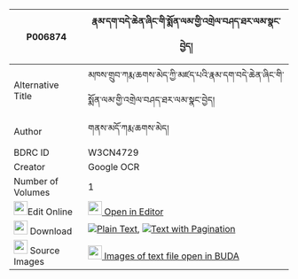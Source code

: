 |P006874|རྣམ་དག་བདེ་ཆེན་ཞིང་གི་སྨོན་ལམ་གྱི་འགྲེལ་བཤད་ཐར་ལམ་སྣང་བྱེད། 
| --- | --- 
|Alternative Title |མཁས་གྲུབ་ཀརྨ་ཆགས་མེད་ཀྱི་མཛད་པའི་རྣམ་དག་བདེ་ཆེན་ཞིང་གི་སྨོན་ལམ་གྱི་འགྲེལ་བཤད་ཐར་ལམ་སྣང་བྱེད།
|Author| གནས་མདོ་ཀརྨ་ཆགས་མེད།
|BDRC ID | W3CN4729
|Creator | Google OCR
|Number of Volumes| 1
|<img width="25" src="https://img.icons8.com/color/25/000000/edit-property.png">Edit Online| [<img width="25" src="https://avatars.githubusercontent.com/u/45091458?s=200&v=4"> Open in Editor](http://editor.openpecha.org/P006874)
|<img width="25" src="https://img.icons8.com/fluent/48/000000/download-2.png"/>  Download | [![](https://img.icons8.com/color/20/000000/txt.png)Plain Text](https://github.com/Openpecha/P006874/releases/download/v1/namdak_dechen_shying_gi_monlam_plain_P006874.zip), [![](https://img.icons8.com/color/20/000000/txt.png)Text with Pagination](https://github.com/Openpecha/P006874/releases/download/v1/namdak_dechen_shying_gi_monlam_pages_P006874.zip)
|<img width="25" src="https://img.icons8.com/plasticine/100/000000/pictures-folder.png"/>  Source Images | [<img width="25" src="https://library.bdrc.io/icons/BUDA-small.svg"> Images of text file open in BUDA](https://library.bdrc.io/show/bdr:W3CN4729)